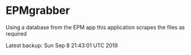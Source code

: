 # EPMgrabber
Using a database from the EPM app this application scrapes the files as required


Latest backup: Sun Sep 8 21:43:01 UTC 2019
